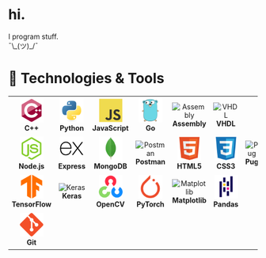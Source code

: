 # hi.

<div align="justify">
  I program stuff.<br />
  ¯\_(ツ)_/¯<br />
</div>

# 🔧 Technologies & Tools
<table>
  <tr>
    <td align="center" height="72" width="72">
      <img
        src="https://github.com/devicons/devicon/blob/master/icons/cplusplus/cplusplus-original.svg"
        width="48"
        height="48"
        alt="C++"
      />
      <br /><strong>C++</strong>
    </td>
    <td align="center" height="72" width="72">
      <img
        src="https://github.com/devicons/devicon/blob/master/icons/python/python-original.svg"
        width="48"
        height="48"
        alt="Python"
      />
      <br /><strong>Python</strong>
    </td>
    <td align="center" height="72" width="72">
      <img
        src="https://github.com/devicons/devicon/blob/master/icons/javascript/javascript-original.svg"
        width="48"
        height="48"
        alt="JavaScript"
      />
      <br /><strong>JavaScript</strong>
    </td>
    <td align="center" height="72" width="72">
      <img
        src="https://github.com/devicons/devicon/blob/master/icons/go/go-original.svg"
        width="48"
        height="48"
        alt="Go"
      />
      <br /><strong>Go</strong>
    </td>
    <td align="center" height="72" width="72">
      <img
        src="https://hackr.io/tutorials/assembly-language/logo-assembly-language.svg?ver=1603208610"
        width="48"
        height="48"
        alt="Assembly"
      />
      <br /><strong>Assembly</strong>
    </td>
    <td align="center" height="72" width="72">
      <img
        src="https://play-lh.googleusercontent.com/xeuSfQHt8wEb-JdcXLtReGF-KO8_Rd2UMOL0vSB6bS9qlxdAGQ0VR4mM9wVeEb76EA=w480-h960-rw"
        width="48"
        height="48"
        alt="VHDL"
      />
      <br /><strong>VHDL</strong>
  </tr>
  <tr>
    </td>
    <td align="center" height="72" width="72">
      <img
        src="https://github.com/devicons/devicon/blob/master/icons/nodejs/nodejs-original.svg"
        width="48"
        height="48"
        alt="Node.js"
      />
      <br /><strong>Node.js</strong>
    </td>
    <td align="center" height="72" width="72">
      <img
        src="https://github.com/devicons/devicon/blob/master/icons/express/express-original.svg"
        width="48"
        height="48"
        alt="Express"
      />
      <br /><strong>Express</strong>
    </td>
    <td align="center" height="72" width="72">
      <img
        src="https://github.com/devicons/devicon/blob/master/icons/mongodb/mongodb-original.svg"
        width="48"
        height="48"
        alt="MongoDB"
      />
      <br /><strong>MongoDB</strong>
    </td>
    <td align="center" height="72" width="72">
      <img
        src="https://www.vectorlogo.zone/logos/getpostman/getpostman-icon.svg"
        width="48"
        height="48"
        alt="Postman"
      />
      <br /><strong>Postman</strong>
    </td>
    <td align="center" height="72" width="72">
      <img
        src="https://github.com/devicons/devicon/blob/master/icons/html5/html5-original.svg"
        width="48"
        height="48"
        alt="HTML5"
      />
      <br /><strong>HTML5</strong>
    </td>
    <td align="center" height="72" width="72">
      <img
        src="https://github.com/devicons/devicon/blob/master/icons/css3/css3-original.svg"
        width="48"
        height="48"
        alt="CSS3"
      />
      <br /><strong>CSS3</strong>
    </td>
    <td align="center" height="72" width="72">
      <img
        src="https://www.vectorlogo.zone/logos/pugjs/pugjs-icon.svg"
        width="48"
        height="48"
        alt="Pug"
      />
      <br /><strong>Pug</strong>
    </td>
    <td align="center" height="72" width="72">
      <img
        src="https://github.com/devicons/devicon/blob/master/icons/npm/npm-original-wordmark.svg"
        width="48"
        height="48"
        alt="NPM"
      />
      <br /><strong>NPM</strong>
    </td>
  </tr>
  <tr>
    <td align="center" height="72" width="72">
      <img
        src="https://github.com/devicons/devicon/blob/master/icons/tensorflow/tensorflow-original.svg"
        width="48"
        height="48"
        alt="TensorFlow"
      />
      <br /><strong>TensorFlow</strong>
    </td>
    <td align="center" height="72" width="72">
      <img
        src="https://upload.wikimedia.org/wikipedia/commons/a/ae/Keras_logo.svg"
        width="48"
        height="48"
        alt="Keras"
      />
      <br /><strong>Keras</strong>
    </td>
    <td align="center" height="72" width="72">
      <img
        src="https://github.com/devicons/devicon/blob/master/icons/opencv/opencv-original.svg"
        width="48"
        height="48"
        alt="OpenCV"
      />
      <br /><strong>OpenCV</strong>
    </td>
    <td align="center" height="72" width="72">
      <img
        src="https://github.com/devicons/devicon/blob/master/icons/pytorch/pytorch-original.svg"
        width="48"
        height="48"
        alt="PyTorch"
      />
      <br /><strong>PyTorch</strong>
    </td>
    <td align="center" height="72" width="72">
      <img
        src="https://upload.wikimedia.org/wikipedia/commons/8/84/Matplotlib_icon.svg"
        width="48"
        height="48"
        alt="Matplotlib"
      />
      <br /><strong>Matplotlib</strong>
    </td>
    <td align="center" height="72" width="72">
      <img
        src="https://github.com/devicons/devicon/blob/master/icons/pandas/pandas-original.svg"
        width="48"
        height="48"
        alt="Pandas"
      />
      <br /><strong>Pandas</strong>
  </tr>
  <tr>
    <td align="center" height="72" width="72">
      <img
        src="https://github.com/devicons/devicon/blob/master/icons/git/git-original.svg"
        width="48"
        height="48"
        alt="Git"
      />
      <br /><strong>Git</strong>
    </td>
   </tr>
</table>

